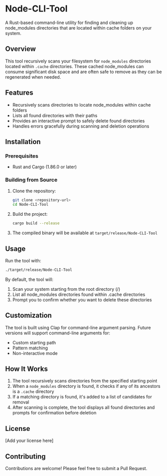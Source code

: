 # Node-CLI-Tool

A Rust-based command-line utility for finding and cleaning up node_modules directories that are located within cache folders on your system.

## Overview

This tool recursively scans your filesystem for `node_modules` directories located within `.cache` directories. These cached node_modules can consume significant disk space and are often safe to remove as they can be regenerated when needed.

## Features

- Recursively scans directories to locate node_modules within cache folders
- Lists all found directories with their paths
- Provides an interactive prompt to safely delete found directories
- Handles errors gracefully during scanning and deletion operations

## Installation

### Prerequisites

- Rust and Cargo (1.86.0 or later)

### Building from Source

1. Clone the repository:
   ```bash
   git clone <repository-url>
   cd Node-CLI-Tool
   ```

2. Build the project:
   ```bash
   cargo build --release
   ```

3. The compiled binary will be available at `target/release/Node-CLI-Tool`

## Usage

Run the tool with:

```bash
./target/release/Node-CLI-Tool
```

By default, the tool will:
1. Scan your system starting from the root directory (/)
2. List all node_modules directories found within .cache directories
3. Prompt you to confirm whether you want to delete these directories

## Customization

The tool is built using Clap for command-line argument parsing. Future versions will support command-line arguments for:
- Custom starting path
- Pattern matching
- Non-interactive mode

## How It Works

1. The tool recursively scans directories from the specified starting point
2. When a `node_modules` directory is found, it checks if any of its ancestors is a `.cache` directory
3. If a matching directory is found, it's added to a list of candidates for removal
4. After scanning is complete, the tool displays all found directories and prompts for confirmation before deletion

## License

[Add your license here]

## Contributing

Contributions are welcome! Please feel free to submit a Pull Request.
